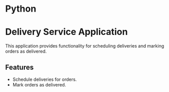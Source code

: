 # Python
# Delivery Service Application

This application provides functionality for scheduling deliveries and marking orders as delivered.

## Features

- Schedule deliveries for orders.
- Mark orders as delivered.
